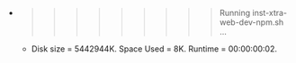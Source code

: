 * >>>>>>>>> Running inst-xtra-web-dev-npm.sh ...
  * Disk size = 5442944K. Space Used = 8K. Runtime = 00:00:00:02.
